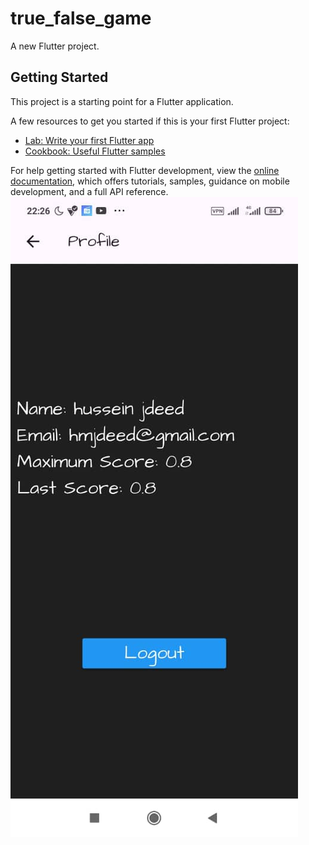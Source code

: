 # true_false_game

A new Flutter project.

## Getting Started

This project is a starting point for a Flutter application.

A few resources to get you started if this is your first Flutter project:

- [Lab: Write your first Flutter app](https://docs.flutter.dev/get-started/codelab)
- [Cookbook: Useful Flutter samples](https://docs.flutter.dev/cookbook)

For help getting started with Flutter development, view the
[online documentation](https://docs.flutter.dev/), which offers tutorials,
samples, guidance on mobile development, and a full API reference.
![image alt](https://github.com/HusseinJdeed1/TOF/blob/79e3dc3d1834358905d5158d1f25dccf2830b631/0f5ee970-e9fb-405b-85c3-bb600d2a25f3.jpg)
